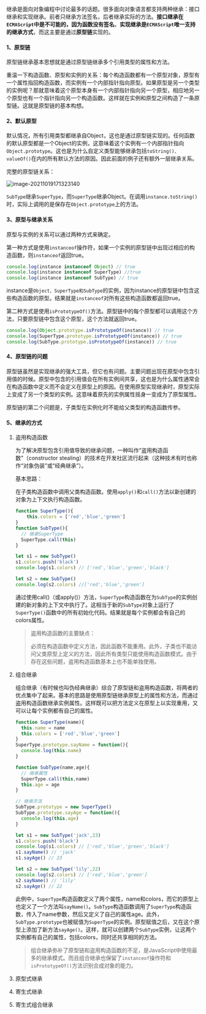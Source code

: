 继承是面向对象编程中讨论最多的话题。很多面向对象语言都支持两种继承：接口继承和实现继承。前者只继承方法签名，后者继承实际的方法。**接口继承在`ECMAScript`中是不可能的，因为函数没有签名**。**实现继承是`ECMAScript`唯一支持的继承方式**，而这主要是通过**原型链**实现的。

#### 1、原型链

原型链继承基本思想就是通过原型链继承多个引用类型的属性和方法。

重温一下构造函数、原型和实例的关系：每个构造函数都有一个原型对象，原型有一个属性指回构造函数，而实例有一个内部指针指向原型。如果原型是另一个类型的实例呢？那就意味着这个原型本身有一个内部指针指向另一个原型，相应地另一个原型也有一个指针指向另一个构造函数。这样就在实例和原型之间构造了一条原型链。这就是原型链的基本构想。

#### 2、默认原型

默认情况，所有引用类型都继承自Object，这也是通过原型链实现的。任何函数的默认原型都是一个Object的实例，这意味着这个实例有一个内部指针指向`Object.prototype`。这也是为什么自定义类型能够继承包括`toString()、valueOf()`在内的所有默认方法的原因。因此前面的例子还有额外一层继承关系。

完整的原型链关系：

![image-20211019171323140](https://github.com/limchen233/picgo/img/image-20211019171323140.png)

`SubType`继承`SuperType`，而`SuperType`继承Object。在调用`instance.toString()`时，实际上调用的是保存在`Object.prototype`上的方法。

#### 3、原型与继承关系

原型与实例的关系可以通过两种方式来确定。

第一种方式是使用`instanceof`操作符，如果一个实例的原型链中出现过相应的构造函数，则`instanceof`返回true。

```js
console.log(instance instanceof Object) // true
console.log(instance instanceof SuperType) //true
console.log(instance instanceof SubType) // true
```

instance是`Object、SuperType和SubType`的实例，因为instance的原型链中包含这些构造函数的原型。结果就是`instanceof`对所有这些构造函数都返回true。

第二种方式是使用`isPrototypeOf()`方法。原型链中的每个原型都可以调用这个方法，只要原型链中包含这个原型，这个方法就返回true。

```js
console.log(Object.prototype.isPrototypeOf(instance)) // true
console.log(SuperType.prototype.isPrototypeOf(instance)) // true
console.log(SubType.prototype.isPrototypeOf(instance)) // true
```

#### 4、原型链的问题

原型链虽然是实现继承的强大工具，但它也有问题。主要问题出现在原型中包含引用值的时候。原型中包含的引用值会在所有实例间共享，这也是为什么属性通常会在构造函数中定义而不会定义在原型上的原因。在使用原型实现继承时，原型实际上变成了另一个类型的实例。这意味着原先的实例属性摇身一变成为了原型属性。

原型链的第二个问题是，子类型在实例化时不能给父类型的构造函数传参。

#### 5、继承的方式

1. 盗用构造函数

	为了解决原型包含引用值导致的继承问题，一种叫作“盗用构造函数”（constructor stealing）的技术在开发社区流行起来（这种技术有时也称作“对象伪装”或“经典继承”）。

	基本思路：

	在子类构造函数中调用父类构造函数。使用`apply()`和`call()`方法以新创建的对象为上下文执行构造函数。

	```js
	function SuperType(){
		this.colors = ['red','blue','green']
	}
	function SubType(){
	  // 继承SuperType
	  SuperType.call(this)
	}
	
	let s1 = new SubType()
	s1.colors.push('black')
	console.log(s1.colors) // ['red','blue','green','black']
	
	let s2 = new SubType()
	console.log(s2.colors) //['red','blue','green']
	```

	通过使用call()（或apply()）方法，`SuperType`构造函数在为`SubType`的实例创建的新对象的上下文中执行了。这相当于新的`SubType`对象上运行了`SuperType()`函数中的所有初始化代码。结果就是每个实例都会有自己的colors属性。

	> 盗用构造函数的主要缺点：
	>
	> 必须在构造函数中定义方法，因此函数不能重用。此外，子类也不能访问父类原型上定义的方法，因此所有类型只能使用构造函数模式。由于存在这些问题，盗用构造函数基本上也不能单独使用。

2. 组合继承

	组合继承（有时候也叫伪经典继承）综合了原型链和盗用构造函数，将两者的优点集中了起来。基本的思路是使用原型链继承原型上的属性和方法，而通过盗用构造函数继承实例属性。这样既可以把方法定义在原型上以实现重用，又可以让每个实例都有自己的属性。

	```js
	function SuperType(name){
	  this.name = name
	  this.colors = ['red','blue','green']
	}
	SuperType.prototype.sayName = function(){
	  console.log(this.name)
	}
	
	function SubType(name,age){
	  // 继承属性
	  SuperType.call(this,name)
	  this.age = age
	}
	
	// 继承方法
	SubType.prototype = new SuperType()
	SubType.prototype.sayAge = function(){
	  console.log(this.age)
	}
	
	let s1 = new SubType('jack',23)
	s1.colors.push('black')
	console.log(s1.colors) // ['red','blue','green','black']
	s1.sayName() // 'jack'
	s1.sayAge() // 23
	
	let s2 = new SubType('lily',22)
	console.log(s2.colors) // ['red','blue','green']
	s2.sayName() // 'lily'
	s2.sayAge() // 22
	```

	此例中，`SuperType`构造函数定义了两个属性，name和colors，而它的原型上也定义了一个方法叫`sayName()`。`SubType`构造函数调用了`SuperType`构造函数，传入了name参数，然后又定义了自己的属性age。此外，`SubType.prototype`也被赋值为`SuperType`的实例。原型赋值之后，又在这个原型上添加了新方法`sayAge()`。这样，就可以创建两个`SubType`实例，让这两个实例都有自己的属性，包括colors，同时还共享相同的方法。

	> 组合继承弥补了原型链和盗用构造函数的不足，是JavaScript中使用最多的继承模式。而且组合继承也保留了`instanceof`操作符和`isPrototypeOf()`方法识别合成对象的能力。

3. 原型式继承

4. 寄生式继承

5. 寄生式组合继承